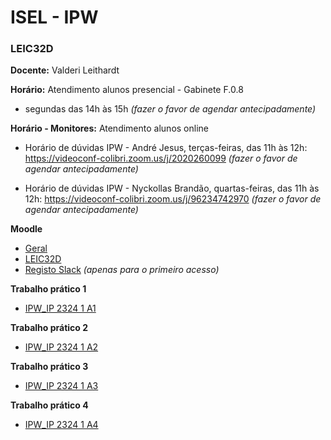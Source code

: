 # ISEL - IPW
### LEIC32D

**Docente:** Valderi Leithardt 

**Horário:** Atendimento alunos presencial  - Gabinete F.0.8
- segundas das 14h às 15h *(fazer o favor de agendar antecipadamente)*

**Horário - Monitores:** Atendimento alunos online 
- Horário de dúvidas IPW - André Jesus, terças-feiras, das 11h às 12h: https://videoconf-colibri.zoom.us/j/2020260099 *(fazer o favor de agendar antecipadamente)*

- Horário de dúvidas IPW - Nyckollas Brandão, quartas-feiras, das 11h às 12h: https://videoconf-colibri.zoom.us/j/96234742970 *(fazer o favor de agendar antecipadamente)*

**Moodle**
- [Geral](https://2324moodle.isel.pt/course/view.php?id=7525)
- [LEIC32D](https://2324moodle.isel.pt/course/view.php?id=6890) 
- [Registo Slack](https://join.slack.com/t/iselleicipwpi-sdr2356/signup) *(apenas para o primeiro acesso)*


**Trabalho prático 1**
- [IPW_IP 2324 1 A1](https://github.com/isel-leic-ipw/2324i-IPW-LEIC31D/wiki/IPW_IP-2324-1-A1)

**Trabalho prático 2**
- [IPW_IP 2324 1 A2](https://github.com/isel-leic-ipw/2324i-IPW-LEIC31D/wiki/IPW_IP-2324-1-A2)

**Trabalho prático 3**
- [IPW_IP 2324 1 A3](https://github.com/isel-leic-ipw/2324i-IPW-LEIC31D/wiki/IPW_IP-2324-1-A3)

**Trabalho prático 4**
- [IPW_IP 2324 1 A4](https://github.com/isel-leic-ipw/2324i-IPW-LEIC31D/wiki/IPW_IP-2324-1-A4)
